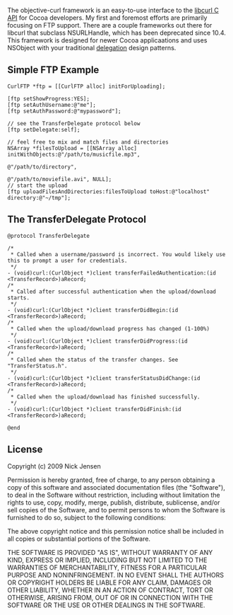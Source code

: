 The objective-curl framework is an easy-to-use interface to the [libcurl C API](http://curl.haxx.se/libcurl/c/) for Cocoa developers. My first and foremost efforts are primarily focusing on FTP support. There are a couple frameworks out there for libcurl that subclass NSURLHandle, which has been deprecated since 10.4. This framework is designed for newer Cocoa applicaations and uses NSObject with your traditional [delegation](http://developer.apple.com/mac/library/DOCUMENTATION/Cocoa/Conceptual/CocoaFundamentals/CocoaDesignPatterns/CocoaDesignPatterns.html#//apple_ref/doc/uid/TP40002974-CH6-SW19) design patterns.

## Simple FTP Example

    CurlFTP *ftp = [[CurlFTP alloc] initForUploading];
    
    [ftp setShowProgress:YES];
    [ftp setAuthUsername:@"me"];
    [ftp setAuthPassword:@"mypassword"];
    
    // see the TransferDelegate protocol below
    [ftp setDelegate:self];
    
    // feel free to mix and match files and directories
    NSArray *filesToUpload = [[NSArray alloc] initWithObjects:@"/path/to/musicfile.mp3", 
                                                              @"/path/to/directory", 
                                                              @"/path/to/moviefile.avi", NULL];
    // start the upload
    [ftp uploadFilesAndDirectories:filesToUpload toHost:@"localhost" directory:@"~/tmp"];

## The TransferDelegate Protocol

    @protocol TransferDelegate 
    
    /*
     * Called when a username/password is incorrect. You would likely use this to prompt a user for credentials. 
     */
    - (void)curl:(CurlObject *)client transferFailedAuthentication:(id <TransferRecord>)aRecord;
    /*
     * Called after successful authentication when the upload/download starts.
     */
    - (void)curl:(CurlObject *)client transferDidBegin:(id <TransferRecord>)aRecord;
    /*
     * Called when the upload/download progress has changed (1-100%)
     */
    - (void)curl:(CurlObject *)client transferDidProgress:(id <TransferRecord>)aRecord;
    /*
     * Called when the status of the transfer changes. See "TransferStatus.h".
     */
    - (void)curl:(CurlObject *)client transferStatusDidChange:(id <TransferRecord>)aRecord;
    /*
     * Called when the upload/download has finished successfully.
     */
    - (void)curl:(CurlObject *)client transferDidFinish:(id <TransferRecord>)aRecord;
    
    @end

## License
Copyright (c) 2009 Nick Jensen

Permission is hereby granted, free of charge, to any person obtaining a copy
of this software and associated documentation files (the "Software"), to deal
in the Software without restriction, including without limitation the rights
to use, copy, modify, merge, publish, distribute, sublicense, and/or sell
copies of the Software, and to permit persons to whom the Software is
furnished to do so, subject to the following conditions:

The above copyright notice and this permission notice shall be included in
all copies or substantial portions of the Software.

THE SOFTWARE IS PROVIDED "AS IS", WITHOUT WARRANTY OF ANY KIND, EXPRESS OR
IMPLIED, INCLUDING BUT NOT LIMITED TO THE WARRANTIES OF MERCHANTABILITY,
FITNESS FOR A PARTICULAR PURPOSE AND NONINFRINGEMENT. IN NO EVENT SHALL THE
AUTHORS OR COPYRIGHT HOLDERS BE LIABLE FOR ANY CLAIM, DAMAGES OR OTHER
LIABILITY, WHETHER IN AN ACTION OF CONTRACT, TORT OR OTHERWISE, ARISING FROM,
OUT OF OR IN CONNECTION WITH THE SOFTWARE OR THE USE OR OTHER DEALINGS IN
THE SOFTWARE.